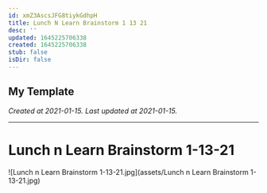 ```yaml
---
id: xmZ3AscsJFG8tiykGdhpH
title: Lunch N Learn Brainstorm 1 13 21
desc: ''
updated: 1645225706338
created: 1645225706338
stub: false
isDir: false
---
```

My Template
---

_Created at 2021-01-15._
_Last updated at 2021-01-15._




---

# Lunch n Learn Brainstorm 1-13-21


![Lunch n Learn Brainstorm 1-13-21.jpg](assets/Lunch n Learn Brainstorm 1-13-21.jpg)

